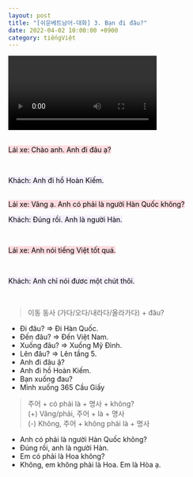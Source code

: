 ```yaml
---
layout: post
title: "[쉬운베트남어-대화] 3. Bạn đi đâu?"
date: 2022-04-02 10:00:00 +0900
category: tiếngViệt
---
```


<div class="video-container">
    <video id="player" class="video-js vjs-default-skin vjs-big-play-centered" data-json="/public/json/쉬운베트남어-대화3과.json"></video>
</div>

<br>

<mark style="background-color: #ffdce0">Lái xe: Chào anh. Anh đi đâu ạ?</mark>

<br>

<mark style="background-color: #f5f0ff">Khách: Anh đi hồ Hoàn Kiếm.</mark>

<br>
<mark style="background-color: #ffdce0">Lái xe: Vâng ạ. Anh có phải là người Hàn Quốc không?</mark>

<br>

<mark style="background-color: #f5f0ff">Khách: Đúng rồi. Anh là người Hàn.</mark>

<br>

<mark style="background-color: #ffdce0">Lái xe: Anh nói tiếng Việt tốt quá.</mark>

<br>

<mark style="background-color: #f5f0ff">Khách: Anh chỉ nói đươc một chút thôi.</mark>

<br>

> 이동 동사 (가다/오다/내라다/올라가다) + đâu?

- Đi đâu? ⇒ Đi Hàn Quốc.
- Đến đâu? ⇒ Đến Việt Nam.
- Xuống đâu? ⇒ Xuống Mỹ Đình.
- Lên đâu? ⇒ Lên tầng 5.
- Anh đi đâu ậ?
- Anh đi hồ Hoàn Kiếm.
- Bạn xuống đau?
- Mình xuống 365 Cầu Giấy

> 주어 + có phải là + 명사 + không?<br>
> (+) Vâng/phải, 주어 + là + 명사<br>
> (-) Không, 주어 + không phải là + 명사

- Anh có phải là người Hàn Quốc không?
- Đúng rồi, anh là người Hàn.
- Em có phải là Hoa không?
- Không, em không phải là Hoa. Em là Hòa ạ.
